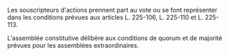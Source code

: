   
Les souscripteurs d'actions prennent part au vote ou se font représenter dans les conditions prévues aux articles L. 225-106, L. 225-110 et L. 225-113.   

  
L'assemblée constitutive délibère aux conditions de quorum et de majorité prévues pour les assemblées extraordinaires.  
